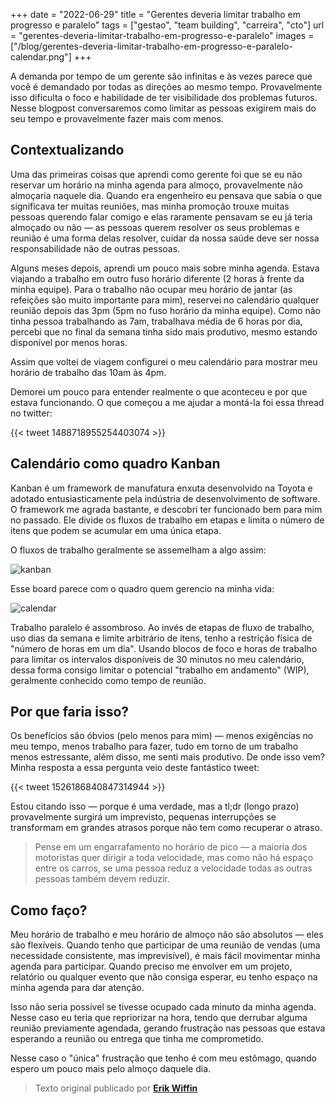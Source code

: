 +++
date = "2022-06-29"
title = "Gerentes deveria limitar trabalho em progresso e paralelo"
tags = ["gestao", "team building", "carreira", "cto"]
url = "gerentes-deveria-limitar-trabalho-em-progresso-e-paralelo"
images = ["/blog/gerentes-deveria-limitar-trabalho-em-progresso-e-paralelo-calendar.png"]
+++

A demanda por tempo de um gerente são infinitas e às vezes parece que você é demandado por todas as direções ao mesmo tempo. Provavelmente isso dificulta o foco e habilidade de ter visibilidade dos problemas futuros. Nesse blogpost conversaremos como limitar as pessoas exigirem mais do seu tempo e provavelmente fazer mais com menos.

## Contextualizando

Uma das primeiras coisas que aprendi como gerente foi que se eu não reservar um horário na minha agenda para almoço, provavelmente não almoçaria naquele dia. Quando era engenheiro eu pensava que sabia o que significava ter muitas reuniões, mas minha promoção trouxe muitas pessoas querendo falar comigo e elas raramente pensavam se eu já teria almoçado ou não — as pessoas querem resolver os seus problemas e reunião é uma forma delas resolver, cuidar da nossa saúde deve ser nossa responsabilidade não de outras pessoas.

Alguns meses depois, aprendi um pouco mais sobre minha agenda. Estava viajando a trabalho em outro fuso horário diferente (2 horas à frente da minha equipe). Para o trabalho não ocupar meu horário de jantar (as refeições são muito importante para mim), reservei no calendário qualquer reunião depois das 3pm (5pm no fuso horário da minha equipe). Como não tinha pessoa trabalhando as 7am, trabalhava média de 6 horas por dia, percebi que no final da semana tinha sido mais produtivo, mesmo estando disponível por menos horas.

Assim que voltei de viagem configurei o meu calendário para mostrar meu horário de trabalho das 10am às 4pm.

Demorei um pouco para entender realmente o que aconteceu e por que estava funcionando. O que começou a me ajudar a montá-la foi essa thread no twitter:

{{< tweet 1488718955254403074 >}}

## Calendário como quadro Kanban

Kanban é um framework de manufatura enxuta desenvolvido na Toyota e adotado entusiasticamente pela indústria de desenvolvimento de software. O framework me agrada bastante, e descobri ter funcionado bem para mim no passado. Ele divide os fluxos de trabalho em etapas e limita o número de itens que podem se acumular em uma única etapa.

O fluxos de trabalho geralmente se assemelham a algo assim:

![kanban](/blog/gerentes-deveria-limitar-trabalho-em-progresso-e-paralelo-kanban.png)

Esse board parece com o quadro quem gerencio na minha vida:

![calendar](/blog/gerentes-deveria-limitar-trabalho-em-progresso-e-paralelo-calendar.png)

Trabalho paralelo é assombroso. Ao invés de etapas de fluxo de trabalho, uso dias da semana e limite arbitrário de itens, tenho a restrição física de "número de horas em um dia". Usando blocos de foco e horas de trabalho para limitar os intervalos disponíveis de 30 minutos no meu calendário, dessa forma consigo limitar o potencial "trabalho em andamento" (WIP), geralmente conhecido como tempo de reunião.

## Por que faria isso?

Os benefícios são óbvios (pelo menos para mim) — menos exigências no meu tempo, menos trabalho para fazer, tudo em torno de um trabalho menos estressante, além disso, me senti mais produtivo. De onde isso vem? Minha resposta a essa pergunta veio deste fantástico tweet:

{{< tweet 1526186840847314944 >}}

Estou citando isso — porque é uma verdade, mas a tl;dr (longo prazo) provavelmente surgirá um imprevisto, pequenas interrupções se transformam em grandes atrasos porque não tem como recuperar o atraso.

> Pense em um engarrafamento no horário de pico — a maioria dos motoristas quer dirigir a toda velocidade, mas como não há espaço entre os carros, se uma pessoa reduz a velocidade todas as outras pessoas também devem reduzir.

## Como faço?

Meu horário de trabalho e meu horário de almoço não são absolutos — eles são flexíveis. Quando tenho que participar de uma reunião de vendas (uma necessidade consistente, mas imprevisível), é mais fácil movimentar minha agenda para participar. Quando preciso me envolver em um projeto, relatório ou qualquer evento que não consiga esperar, eu tenho espaço na minha agenda para dar atenção.

Isso não seria possível se tivesse ocupado cada minuto da minha agenda. Nesse caso eu teria que repriorizar na hora, tendo que derrubar alguma reunião previamente agendada, gerando frustração nas pessoas que estava esperando a reunião ou entrega que tinha me comprometido.

Nesse caso o "única" frustração que tenho é com meu estômago, quando espero um pouco mais pelo almoço daquele dia.

> Texto original publicado por **[Erik Wiffin](https://erik.wiffin.com/posts/limiting-work-in-progress-as-a-manager/)**
